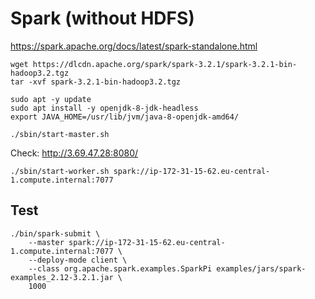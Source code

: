 # Spark (without HDFS)

https://spark.apache.org/docs/latest/spark-standalone.html

```
wget https://dlcdn.apache.org/spark/spark-3.2.1/spark-3.2.1-bin-hadoop3.2.tgz
tar -xvf spark-3.2.1-bin-hadoop3.2.tgz
```

```
sudo apt -y update
sudo apt install -y openjdk-8-jdk-headless
export JAVA_HOME=/usr/lib/jvm/java-8-openjdk-amd64/
```

```
./sbin/start-master.sh
```

Check: http://3.69.47.28:8080/

```
./sbin/start-worker.sh spark://ip-172-31-15-62.eu-central-1.compute.internal:7077
```


## Test

```
./bin/spark-submit \
    --master spark://ip-172-31-15-62.eu-central-1.compute.internal:7077 \
    --deploy-mode client \
    --class org.apache.spark.examples.SparkPi examples/jars/spark-examples_2.12-3.2.1.jar \
    1000
```
